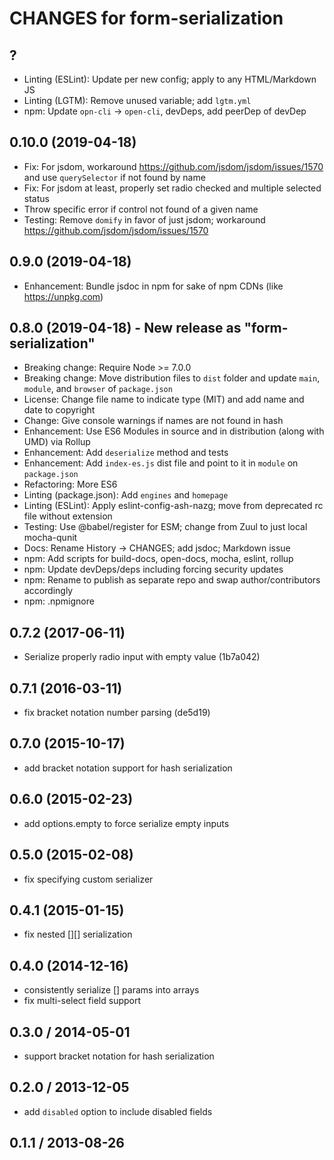 # CHANGES for form-serialization

## ?

- Linting (ESLint): Update per new config; apply to any HTML/Markdown JS
- Linting (LGTM): Remove unused variable; add `lgtm.yml`
- npm: Update `opn-cli` -> `open-cli`, devDeps, add peerDep of devDep

## 0.10.0 (2019-04-18)

- Fix: For jsdom, workaround
    <https://github.com/jsdom/jsdom/issues/1570> and use `querySelector`
    if not found by name
- Fix: For jsdom at least, properly set radio checked and multiple selected status
- Throw specific error if control not found of a given name
- Testing: Remove `domify` in favor of just jsdom; workaround
    <https://github.com/jsdom/jsdom/issues/1570>

## 0.9.0 (2019-04-18)

- Enhancement: Bundle jsdoc in npm for sake of npm CDNs (like
    <https://unpkg.com>)

## 0.8.0 (2019-04-18) - New release as "form-serialization"

- Breaking change: Require Node >= 7.0.0
- Breaking change: Move distribution files to `dist` folder
    and update `main`, `module`, and `browser` of `package.json`
- License: Change file name to indicate type (MIT) and add name and
    date to copyright
- Change: Give console warnings if names are not found in hash
- Enhancement: Use ES6 Modules in source and in distribution (along
    with UMD) via Rollup
- Enhancement: Add `deserialize` method and tests
- Enhancement: Add `index-es.js` dist file and point to it in
    `module` on `package.json`
- Refactoring: More ES6
- Linting (package.json): Add `engines` and `homepage`
- Linting (ESLint): Apply eslint-config-ash-nazg; move from deprecated
    rc file without extension
- Testing: Use @babel/register for ESM; change from Zuul to just local
    mocha-qunit
- Docs: Rename History -> CHANGES; add jsdoc; Markdown issue
- npm: Add scripts for build-docs, open-docs, mocha, eslint, rollup
- npm: Update devDeps/deps including forcing security updates
- npm: Rename to publish as separate repo and swap author/contributors
    accordingly
- npm: .npmignore

## 0.7.2 (2017-06-11)

* Serialize properly radio input with empty value (1b7a042)

## 0.7.1 (2016-03-11)

* fix bracket notation number parsing (de5d19)

## 0.7.0 (2015-10-17)

* add bracket notation support for hash serialization

## 0.6.0 (2015-02-23)

* add options.empty to force serialize empty inputs

## 0.5.0 (2015-02-08)

* fix specifying custom serializer

## 0.4.1 (2015-01-15)

* fix nested [][] serialization

## 0.4.0 (2014-12-16)

* consistently serialize [] params into arrays
* fix multi-select field support

## 0.3.0 / 2014-05-01

* support bracket notation for hash serialization

## 0.2.0 / 2013-12-05

* add `disabled` option to include disabled fields

## 0.1.1 / 2013-08-26
